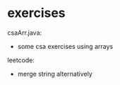 # exercises

csaArr.java:
- some csa exercises using arrays 

leetcode:
- merge string alternatively
